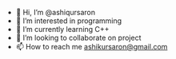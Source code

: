 - 👋 Hi, I’m @ashiqursaron
- 👀 I’m interested in programming 
- 🌱 I’m currently learning C++
- 💞️ I’m looking to collaborate on project
- 📫 How to reach me ashikursaron@gmail.com

<!---
ashiqursaron/ashiqursaron is a ✨ special ✨ repository because its `README.md` (this file) appears on your GitHub profile.
You can click the Preview link to take a look at your changes.
--->
